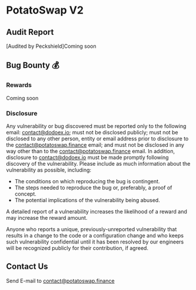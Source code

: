 # PotatoSwap V2

## Audit Report

[Audited by Peckshield]Coming soon

## Bug Bounty 💰

### Rewards

Coming soon

### Disclosure

Any vulnerability or bug discovered must be reported only to the following email: contact@dodoex.io; must not be disclosed publicly; must not be disclosed to any other person, entity or email address prior to disclosure to the contact@potatoswap.finance email; and must not be disclosed in any way other than to the contact@potatoswap.finance email. In addition, disclosure to contact@dodoex.io must be made promptly following discovery of the vulnerability. Please include as much information about the vulnerability as possible, including:

 - The conditions on which reproducing the bug is contingent.
 - The steps needed to reproduce the bug or, preferably, a proof of concept.
 - The potential implications of the vulnerability being abused.
 
A detailed report of a vulnerability increases the likelihood of a reward and may increase the reward amount.

Anyone who reports a unique, previously-unreported vulnerability that results in a change to the code or a configuration change and who keeps such vulnerability confidential until it has been resolved by our engineers will be recognized publicly for their contribution, if agreed.

## Contact Us

Send E-mail to contact@potatoswap.finance
